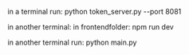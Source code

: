 in a terminal run:
python token_server.py --port 8081


in another terminal:
 in frontendfolder: npm run dev
 
in another terminal run:
python main.py



